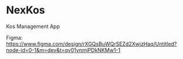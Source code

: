 # NexKos

Kos Management App

Figma: https://www.figma.com/design/rXGQsBuWQrSEZd2XwjzHaq/Untitled?node-id=0-1&m=dev&t=qv01ynmjPDkNKMw1-1

